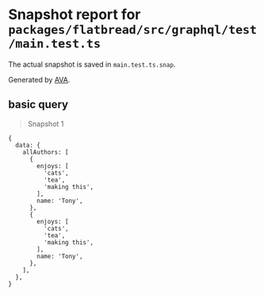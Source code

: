 # Snapshot report for `packages/flatbread/src/graphql/test/main.test.ts`

The actual snapshot is saved in `main.test.ts.snap`.

Generated by [AVA](https://avajs.dev).

## basic query

> Snapshot 1

    {
      data: {
        allAuthors: [
          {
            enjoys: [
              'cats',
              'tea',
              'making this',
            ],
            name: 'Tony',
          },
          {
            enjoys: [
              'cats',
              'tea',
              'making this',
            ],
            name: 'Tony',
          },
        ],
      },
    }
